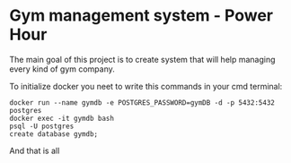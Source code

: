 # Gym management system  - Power Hour

The main goal of this project is to create system that will help managing every kind of gym company.

To initialize docker you neet to write this commands in your cmd terminal:

`docker run --name gymdb -e POSTGRES_PASSWORD=gymDB -d -p 5432:5432 postgres`\
`docker exec -it gymdb bash`\
`psql -U postgres`\
`create database gymdb;`

And that is all